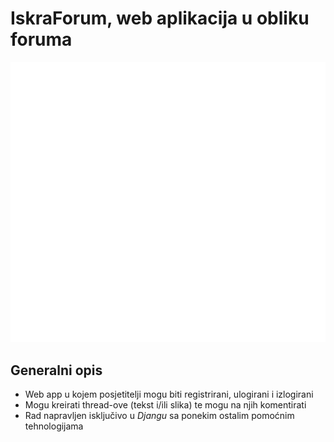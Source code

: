 # IskraForum, web aplikacija u obliku foruma

  ![Logo](/staticfiles/base/img/iskra3.png)

## Generalni opis
- Web app u kojem posjetitelji mogu biti registrirani, ulogirani i izlogirani
- Mogu kreirati thread-ove (tekst i/ili slika) te mogu na njih komentirati
- Rad napravljen isključivo u *Djangu* sa ponekim ostalim pomoćnim tehnologijama

